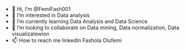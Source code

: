 - 👋 Hi, I’m @FemiFash001
- 👀 I’m interested in Data analysis
- 🌱 I’m currently learning Data Analysis and Data Science
- 💞️ I’m looking to collaborate on Data mining, Data normalization, Data visualizatewion
- 📫 How to reach me linkedIn Fashola Olufemi


